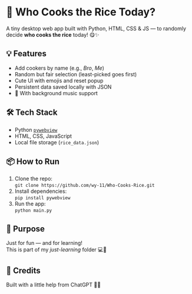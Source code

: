 # 🍚 Who Cooks the Rice Today?

A tiny desktop web app built with Python, HTML, CSS & JS — to randomly decide **who cooks the rice** today! 😋✨

## 💡 Features
- Add cookers by name (e.g., *Bro*, *Me*)
- Random but fair selection (least-picked goes first)
- Cute UI with emojis and reset popup
- Persistent data saved locally with JSON
- 🎵 With background music support

## 🛠 Tech Stack
- Python [`pywebview`](https://pywebview.flowrl.com/)
- HTML, CSS, JavaScript
- Local file storage (`rice_data.json`)

## 📦 How to Run
1. Clone the repo:  
   `git clone https://github.com/wy-11/Who-Cooks-Rice.git`
2. Install dependencies:  
   `pip install pywebview`
3. Run the app:  
   `python main.py`

## 🎯 Purpose
Just for fun — and for learning!  
This is part of my *just-learning* folder 💻🌱

## 🙏 Credits
Built with a little help from ChatGPT 🤖💬
